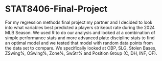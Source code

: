 # STAT8406-Final-Project
For my regression methods final project my partner and I decided to look into what variables best predicted a players strikeout rate during the 2024 MLB Season. We used R to do our analysis and looked at a combination of simple performance stats and more advanced plate discipline stats to find an optimal model and we tested that model with random data points from the data set to compare. We specifically looked at OBP, SLG, Stolen Bases, ZSwing%, OSwing%, Zone%, SwStr% and Position Group (C, DH, INF, OF). 
